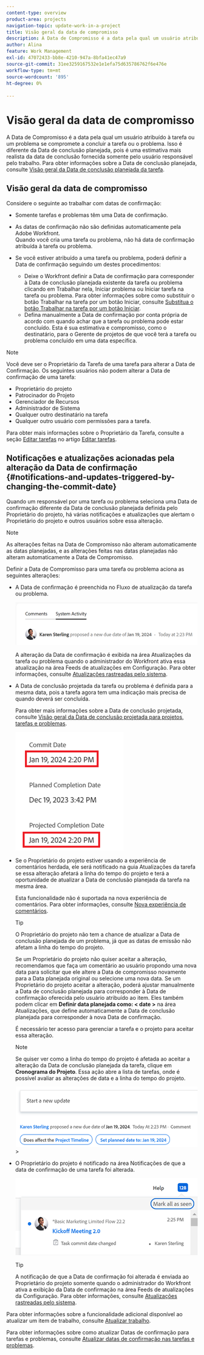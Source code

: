 ```yaml
---
content-type: overview
product-area: projects
navigation-topic: update-work-in-a-project
title: Visão geral da data de compromisso
description: A Data de Compromisso é a data pela qual um usuário atribuído à tarefa ou um problema se compromete a concluir a tarefa ou o problema. Isso é diferente da Data de conclusão planejada, pois é uma estimativa mais realista da data de conclusão fornecida somente pelo usuário responsável pelo trabalho. Para obter informações sobre a Data de conclusão planejada, consulte Visão Geral da Data de conclusão planejada da tarefa.
author: Alina
feature: Work Management
exl-id: 47072433-bb8e-4210-947a-8bfa41ec47a9
source-git-commit: 31ee3259167532e1e1efa75d635786762f6e476e
workflow-type: tm+mt
source-wordcount: '895'
ht-degree: 0%

---
```


# Visão geral da data de compromisso

A Data de Compromisso é a data pela qual um usuário atribuído à tarefa ou um problema se compromete a concluir a tarefa ou o problema. Isso é diferente da Data de conclusão planejada, pois é uma estimativa mais realista da data de conclusão fornecida somente pelo usuário responsável pelo trabalho. Para obter informações sobre a Data de conclusão planejada, consulte [Visão geral da Data de conclusão planejada da tarefa](../../../manage-work/tasks/task-information/task-planned-completion-date.md).

## Visão geral da data de compromisso

Considere o seguinte ao trabalhar com datas de confirmação:

* Somente tarefas e problemas têm uma Data de confirmação.
* As datas de confirmação não são definidas automaticamente pela Adobe Workfront.\
  Quando você cria uma tarefa ou problema, não há data de confirmação atribuída à tarefa ou problema.
* Se você estiver atribuído a uma tarefa ou problema, poderá definir a Data de confirmação seguindo um destes procedimentos:

   * Deixe o Workfront definir a Data de confirmação para corresponder à Data de conclusão planejada existente da tarefa ou problema clicando em Trabalhar nela, Iniciar problema ou Iniciar tarefa na tarefa ou problema. Para obter informações sobre como substituir o botão Trabalhar na tarefa por um botão Iniciar, consulte  [Substitua o botão Trabalhar na tarefa por um botão Iniciar](../../../people-teams-and-groups/create-and-manage-teams/work-on-it-button-to-start-button.md).
   * Defina manualmente a Data de confirmação por conta própria de acordo com quando achar que a tarefa ou problema pode estar concluído. Esta é sua estimativa e compromisso, como o destinatário, para o Gerente de projetos de que você terá a tarefa ou problema concluído em uma data específica.

>[!NOTE]
>
>Você deve ser o Proprietário da Tarefa de uma tarefa para alterar a Data de Confirmação. Os seguintes usuários não podem alterar a Data de confirmação de uma tarefa:
>
>* Proprietário do projeto
>* Patrocinador do Projeto
>* Gerenciador de Recursos
>* Administrador de Sistema
>* Qualquer outro destinatário na tarefa
>* Qualquer outro usuário com permissões para a tarefa.
>
>Para obter mais informações sobre o Proprietário da Tarefa, consulte a seção [Editar tarefas](../../../manage-work/tasks/manage-tasks/edit-tasks.md#assignments) no artigo [Editar tarefas](../../../manage-work/tasks/manage-tasks/edit-tasks.md).

## Notificações e atualizações acionadas pela alteração da Data de confirmação {#notifications-and-updates-triggered-by-changing-the-commit-date}

Quando um responsável por uma tarefa ou problema seleciona uma Data de confirmação diferente da Data de conclusão planejada definida pelo Proprietário do projeto, há várias notificações e atualizações que alertam o Proprietário do projeto e outros usuários sobre essa alteração.

>[!NOTE]
>
>As alterações feitas na Data de Compromisso não alteram automaticamente as datas planejadas, e as alterações feitas nas datas planejadas não alteram automaticamente a Data de Compromisso.

Definir a Data de Compromisso para uma tarefa ou problema aciona as seguintes alterações:

* A Data de confirmação é preenchida no Fluxo de atualização da tarefa ou problema.

  ![](assets/update-stream-confirmation-that-commit-date-changed-nwe-350x73.png)

  A alteração da Data de confirmação é exibida na área Atualizações da tarefa ou problema quando o administrador do Workfront ativa essa atualização na área Feeds de atualizações em Configuração. Para obter informações, consulte [Atualizações rastreadas pelo sistema](../../../administration-and-setup/set-up-workfront/system-tracked-update-feeds/system-tracked-update-feeds.md).

* A Data de conclusão projetada da tarefa ou problema é definida para a mesma data, pois a tarefa agora tem uma indicação mais precisa de quando deverá ser concluída.

  Para obter mais informações sobre a Data de conclusão projetada, consulte [Visão geral da Data de conclusão projetada para projetos, tarefas e problemas](../../../manage-work/projects/planning-a-project/project-projected-completion-date.md).

  ![](assets/task-projected-completion-date-in-details-highlighted-nwe-350x230.png)

* Se o Proprietário do projeto estiver usando a experiência de comentários herdada, ele será notificado na guia Atualizações da tarefa se essa alteração afetará a linha do tempo do projeto e terá a oportunidade de atualizar a Data de conclusão planejada da tarefa na mesma área.

  Esta funcionalidade não é suportada na nova experiência de comentários. Para obter informações, consulte [Nova experiência de comentários](/help/quicksilver/product-announcements/betas/new-commenting-experience-beta/unified-commenting-experience.md).

  >[!TIP]
  >
  >  O Proprietário do projeto não tem a chance de atualizar a Data de conclusão planejada de um problema, já que as datas de emissão não afetam a linha do tempo do projeto.

  Se um Proprietário do projeto não quiser aceitar a alteração, recomendamos que faça um comentário ao usuário propondo uma nova data para solicitar que ele altere a Data de compromisso novamente para a Data planejada original ou selecione uma nova data. Se um Proprietário do projeto aceitar a alteração, poderá ajustar manualmente a Data de conclusão planejada para corresponder à Data de confirmação oferecida pelo usuário atribuído ao item. Eles também podem clicar em **Definir data planejada como: &lt; date >** na área Atualizações, que define automaticamente a Data de conclusão planejada para corresponder à nova Data de confirmação.

  É necessário ter acesso para gerenciar a tarefa e o projeto para aceitar essa alteração.

  >[!NOTE]
  >
  >Se quiser ver como a linha do tempo do projeto é afetada ao aceitar a alteração da Data de conclusão planejada da tarefa, clique em **Cronograma do Projeto**. Essa ação abre a lista de tarefas, onde é possível avaliar as alterações de data e a linha do tempo do projeto.
  >
  >
  >![](assets/project-owner-notification-update-stream-that-commit-date-affects-project-timeline-highlighted-nwe-350x139.png)  >
  >

* O Proprietário do projeto é notificado na área Notificações de que a data de confirmação de uma tarefa foi alterada.

  ![](assets/in-product-notification-commit-date-changed-nwe-350x149.png)

  <!--
  <p data-mc-conditions="QuicksilverOrClassic.Draft mode">(NOTE: the tip below is actually wrong and the updates feeds should not control this setting, but at this time it does, according to this issue in Hub: https://hub.workfront.com/issue/61e1aa5e0002a186fdd0a73a10db0fc3/updates?email-source=comm</p>
  -->

  >[!TIP]
  >
  >A notificação de que a Data de confirmação foi alterada é enviada ao Proprietário do projeto somente quando o administrador do Workfront ativa a exibição da Data de confirmação na área Feeds de atualizações da Configuração. Para obter informações, consulte [Atualizações rastreadas pelo sistema](../../../administration-and-setup/set-up-workfront/system-tracked-update-feeds/system-tracked-update-feeds.md).



Para obter informações sobre a funcionalidade adicional disponível ao atualizar um item de trabalho, consulte  [Atualizar trabalho](../../../workfront-basics/updating-work-items-and-viewing-updates/update-work.md).

Para obter informações sobre como atualizar Datas de confirmação para tarefas e problemas, consulte [Atualizar datas de confirmação nas tarefas e problemas](../../../manage-work/projects/updating-work-in-a-project/update-commit-date-on-tasks-and-issues.md).

<!--
<div data-mc-conditions="QuicksilverOrClassic.Draft mode">
<h2>Update Commit Dates on tasks and issues</h2>
<p>(NOTE: moved to its own article) </p>
<p>Updating the Commit Date is identical for tasks and issues.</p>
<ol>
<li value="1"> <p>Go to a task or issue that you are assigned to as the <strong>Task Owner</strong>.</p> <p>For more information about finding out who the Task Owner for an issue or task is, see the section <a href="../../../manage-work/tasks/manage-tasks/edit-tasks.md#assignments" class="MCXref xref">Edit tasks</a> in the article <a href="../../../manage-work/tasks/manage-tasks/edit-tasks.md" class="MCXref xref">Edit tasks</a>.</p> </li>
<li value="2"> <p>Click Work on it in the task or issue header</p> <p>Or</p> <p>Click <strong>Start Task</strong> or <strong>Start Issue</strong> if the Work on it button has been customized in your environment to indicate that you are now working on the work item. </p> <p>At this time, the Commit Date and the Planned Completion Date of the task or issue are the same.</p> </li>
<li value="3"> <p data-mc-conditions="QuicksilverOrClassic.Quicksilver">(Optional) If you clicked Start Task or Start Issue, click <strong>Undo</strong> in the lower-left corner of the screen. The Commit Date is removed. </p> <p>For information about replacing the Work On It button with a Start button, see <span href="../../../people-teams-and-groups/create-and-manage-teams/work-on-it-button-to-start-button.md"><a href="../../../people-teams-and-groups/create-and-manage-teams/work-on-it-button-to-start-button.md" class="MCXref xref">Replace the Work On It button with a Start button</a></span>.</p> <note type="tip">
The option to undo your selection to start your work is not available when you click
<span style="font-weight: bold;" data-mc-conditions="QuicksilverOrClassic.Quicksilver">Work on it</span>.
</note> </li>
<li value="4"> <p> Expand the <strong>This will be done by</strong> date picker, and select a new Commit Date.</p>
<div>
<div data-mc-conditions="QuicksilverOrClassic.Quicksilver">
<p>Click <strong>Updates</strong> in the left panel, then click the <strong>Start a new update</strong>><strong>Commit Date</strong></p>
<p>Or</p>
<p>Click <strong>Task Details</strong> or <strong>Issue Details</strong> in the left panel, then double click <strong>Commit Date</strong> and select a new date from calendar. </p>
</div>
<p>The Commit Date and the Planned Completion date are no longer the same.</p>
<p>Instead, the Commit Date and the Projected Completion Date of the task or issue become the same.</p>
<p>The changes are saved automatically.</p>
<p>The Project Owner is notified that you have suggested a new Commit Date for the task or issue and can, at this time, update the Planned Completion Date of the task or issue to match the Commit Date you suggested. For information about the notifications and updates that are triggered by this change, see the section <a href="#notifications-and-updates-triggered-by-changing-the-commit-date" class="MCXref xref">Notifications and updates triggered by changing the Commit Date</a> in this article.</p>
</div> </li>
</ol>
</div>
-->
